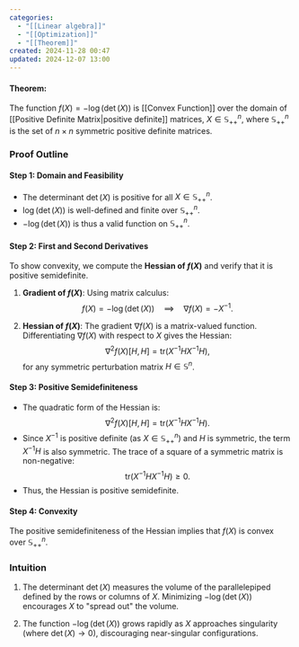 ```yaml
---
categories:
  - "[[Linear algebra]]"
  - "[[Optimization]]"
  - "[[Theorem]]"
created: 2024-11-28 00:47
updated: 2024-12-07 13:00
---
```

#### **Theorem**:
The function $f(X) = -\log(\det(X))$ is [[Convex Function]] over the domain of [[Positive Definite Matrix|positive definite]] matrices, $X \in \mathbb{S}_{++}^n$, where $\mathbb{S}_{++}^n$ is the set of $n \times n$ symmetric positive definite matrices.

### **Proof Outline**

#### **Step 1: Domain and Feasibility**
- The determinant $\det(X)$ is positive for all $X \in \mathbb{S}_{++}^n$.
- $\log(\det(X))$ is well-defined and finite over $\mathbb{S}_{++}^n$.
- $-\log(\det(X))$ is thus a valid function on $\mathbb{S}_{++}^n$.
#### **Step 2: First and Second Derivatives**
To show convexity, we compute the **Hessian of $f(X)$** and verify that it is positive semidefinite.

1. **Gradient of $f(X)$**:
   Using matrix calculus:
   $$
   f(X) = -\log(\det(X)) \quad \implies \quad \nabla f(X) = -X^{-1}.
   $$

2. **Hessian of $f(X)$**:
   The gradient $\nabla f(X)$ is a matrix-valued function. Differentiating $\nabla f(X)$ with respect to $X$ gives the Hessian:
   $$
   \nabla^2 f(X)[H, H] = \text{tr}(X^{-1} H X^{-1} H),
   $$
   for any symmetric perturbation matrix $H \in \mathbb{S}^n$.

#### **Step 3: Positive Semidefiniteness**
- The quadratic form of the Hessian is:
  $$
  \nabla^2 f(X)[H, H] = \text{tr}(X^{-1} H X^{-1} H).
  $$
- Since $X^{-1}$ is positive definite (as $X \in \mathbb{S}_{++}^n$) and $H$ is symmetric, the term $X^{-1} H$ is also symmetric. The trace of a square of a symmetric matrix is non-negative:
  $$
  \text{tr}(X^{-1} H X^{-1} H) \geq 0.
  $$
- Thus, the Hessian is positive semidefinite.

#### **Step 4: Convexity**
The positive semidefiniteness of the Hessian implies that $f(X)$ is convex over $\mathbb{S}_{++}^n$.

### **Intuition**
1. The determinant $\det(X)$ measures the volume of the parallelepiped defined by the rows or columns of $X$. Minimizing $-\log(\det(X))$ encourages $X$ to "spread out" the volume.

2. The function $-\log(\det(X))$ grows rapidly as $X$ approaches singularity (where $\det(X) \to 0$), discouraging near-singular configurations.
